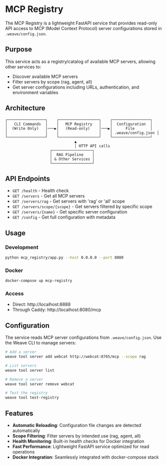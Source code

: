 # MCP Registry

The MCP Registry is a lightweight FastAPI service that provides read-only API access to MCP (Model Context Protocol) server configurations stored in `.weave/config.json`.

## Purpose

This service acts as a registry/catalog of available MCP servers, allowing other services to:
- Discover available MCP servers
- Filter servers by scope (rag, agent, all)
- Get server configurations including URLs, authentication, and environment variables

## Architecture

```
┌─────────────────┐    ┌──────────────────┐    ┌─────────────────┐
│   CLI Commands  │    │   MCP Registry   │    │  Configuration  │
│  (Write Only)   │───▶│   (Read-only)    │───▶│      File       │
│                 │    │                  │    │ .weave/config.json │
└─────────────────┘    └──────────────────┘    └─────────────────┘
                               ▲
                               │ HTTP API calls  
                    ┌──────────────────┐
                    │  RAG Pipeline    │
                    │ & Other Services │
                    └──────────────────┘
```

## API Endpoints

- `GET /health` - Health check
- `GET /servers` - Get all MCP servers
- `GET /servers/rag` - Get servers with 'rag' or 'all' scope
- `GET /servers/scope/{scope}` - Get servers filtered by specific scope
- `GET /servers/{name}` - Get specific server configuration
- `GET /config` - Get full configuration with metadata

## Usage

### Development
```bash
python mcp_registry/app.py --host 0.0.0.0 --port 8080
```

### Docker
```bash
docker-compose up mcp-registry
```

### Access
- Direct: http://localhost:8888
- Through Caddy: http://localhost:8080/mcp

## Configuration

The service reads MCP server configurations from `.weave/config.json`. Use the Weave CLI to manage servers:

```bash
# Add a server
weave tool server add webcat http://webcat:8765/mcp --scope rag

# List servers
weave tool server list

# Remove a server
weave tool server remove webcat

# Test the registry
weave tool test-registry
```

## Features

- **Automatic Reloading**: Configuration file changes are detected automatically
- **Scope Filtering**: Filter servers by intended use (rag, agent, all)
- **Health Monitoring**: Built-in health checks for Docker integration
- **Fast Performance**: Lightweight FastAPI service optimized for read operations
- **Docker Integration**: Seamlessly integrated with docker-compose stack 